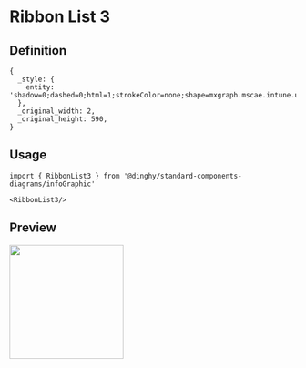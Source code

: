 # Ribbon List 3

## Definition

```
{
  _style: { 
    entity: 'shadow=0;dashed=0;html=1;strokeColor=none;shape=mxgraph.mscae.intune.user_group;fontSize=15;fontColor=#FFFFFF;align=left;',
  },
  _original_width: 2,
  _original_height: 590,
}
```

## Usage

```
import { RibbonList3 } from '@dinghy/standard-components-diagrams/infoGraphic'

<RibbonList3/>
```

## Preview

<img src="./ribbon-list-3.png" width="200"/>
